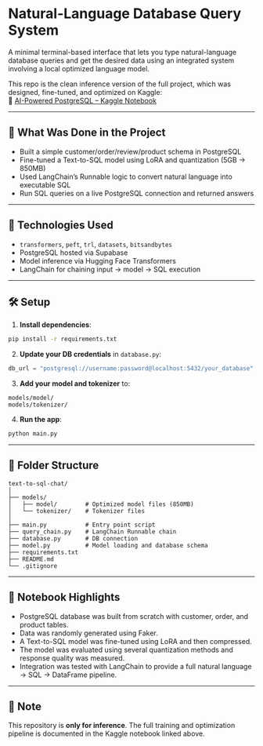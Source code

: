 # Natural-Language Database Query System

A minimal terminal-based interface that lets you type natural-language database queries and get the desired data using an integrated system involving a local optimized language model.

This repo is the clean inference version of the full project, which was designed, fine-tuned, and optimized on Kaggle:  
🔗 [AI-Powered PostgreSQL – Kaggle Notebook](https://www.kaggle.com/code/mohamedfarouk94/ai-powered-postgresql?scriptVersionId=237714324)

---

## 🚀 What Was Done in the Project

- Built a simple customer/order/review/product schema in PostgreSQL
- Fine-tuned a Text-to-SQL model using LoRA and quantization (5GB → 850MB)
- Used LangChain’s Runnable logic to convert natural language into executable SQL
- Run SQL queries on a live PostgreSQL connection and returned answers

---

## 🧠 Technologies Used

- `transformers`, `peft`, `trl`, `datasets`, `bitsandbytes`
- PostgreSQL hosted via Supabase
- Model inference via Hugging Face Transformers
- LangChain for chaining input → model → SQL execution

---

## 🛠 Setup

1. **Install dependencies**:

```bash
pip install -r requirements.txt
```

2. **Update your DB credentials** in `database.py`:

```python
db_url = "postgresql://username:password@localhost:5432/your_database"
```

3. **Add your model and tokenizer** to:

```
models/model/
models/tokenizer/
```

4. **Run the app**:

```bash
python main.py
```

---

## 📁 Folder Structure

```
text-to-sql-chat/
│
├── models/
│   ├── model/        # Optimized model files (850MB)
│   └── tokenizer/    # Tokenizer files
│
├── main.py           # Entry point script
├── query_chain.py    # LangChain Runnable chain
├── database.py       # DB connection
├── model.py          # Model loading and database schema
├── requirements.txt
├── README.md
└── .gitignore
```

---

## 📓 Notebook Highlights

- PostgreSQL database was built from scratch with customer, order, and product tables.
- Data was randomly generated using Faker.
- A Text-to-SQL model was fine-tuned using LoRA and then compressed.
- The model was evaluated using several quantization methods and response quality was measured.
- Integration was tested with LangChain to provide a full natural language → SQL → DataFrame pipeline.

---

## 📌 Note

This repository is **only for inference**. The full training and optimization pipeline is documented in the Kaggle notebook linked above.
